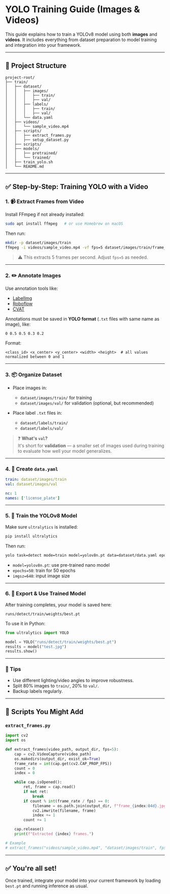 
# YOLO Training Guide (Images & Videos)

This guide explains how to train a YOLOv8 model using both **images** and **videos**. It includes everything from dataset preparation to model training and integration into your framework.

---

## 📁 Project Structure

```
project-root/
├── train/
│   ├── dataset/
│   │   ├── images/
│   │   │   ├── train/
│   │   │   ├── val/
│   │   ├── labels/
│   │   │   ├── train/
│   │   │   ├── val/
│   │   └── data.yaml
│   ├── videos/
│   │   └── sample_video.mp4
│   ├── scripts/
│   │   ├── extract_frames.py
│   │   ├── setup_dataset.py
│   ├── scripts/
│   ├── models/
│   │   ├── pretrained/
│   │   └── trained/
│   ├── train_yolo.sh
│   └── README.md
```

---

## ✅ Step-by-Step: Training YOLO with a Video

### 1. 📹 Extract Frames from Video

Install FFmpeg if not already installed:
```bash
sudo apt install ffmpeg   # or use Homebrew on macOS
```

Then run:
```bash
mkdir -p dataset/images/train
ffmpeg -i videos/sample_video.mp4 -vf fps=5 dataset/images/train/frame_%04d.jpg
```

> ⚠️ This extracts 5 frames per second. Adjust `fps=5` as needed.

---

### 2. ✏️ Annotate Images

Use annotation tools like:
- [LabelImg](https://github.com/tzutalin/labelImg)
- [Roboflow](https://roboflow.com/)
- [CVAT](https://github.com/opencv/cvat)

Annotations must be saved in **YOLO format** (`.txt` files with same name as image), like:

```
0 0.5 0.5 0.3 0.2
```

Format:
```
<class_id> <x_center> <y_center> <width> <height>  # all values normalized between 0 and 1
```

---

### 3. 📦 Organize Dataset

- Place images in:
  - `dataset/images/train/` for training
  - `dataset/images/val/` for validation (optional, but recommended)

- Place label `.txt` files in:
  - `dataset/labels/train/`
  - `dataset/labels/val/`

> ❓ **What's `val`?**  
> It's short for **validation** — a smaller set of images used during training to evaluate how well your model generalizes.

---

### 4. 📝 Create `data.yaml`

```yaml
train: dataset/images/train
val: dataset/images/val

nc: 1
names: ['license_plate']
```

---

### 5. 🚀 Train the YOLOv8 Model

Make sure `ultralytics` is installed:

```bash
pip install ultralytics
```

Then run:

```bash
yolo task=detect mode=train model=yolov8n.pt data=dataset/data.yaml epochs=50 imgsz=640
```

- `model=yolov8n.pt`: use pre-trained nano model
- `epochs=50`: train for 50 epochs
- `imgsz=640`: input image size

---

### 6. 💾 Export & Use Trained Model

After training completes, your model is saved here:

```
runs/detect/train/weights/best.pt
```

To use it in Python:

```python
from ultralytics import YOLO

model = YOLO("runs/detect/train/weights/best.pt")
results = model("test.jpg")
results.show()
```

---

### 📌 Tips

- Use different lighting/video angles to improve robustness.
- Split 80% images to `train/`, 20% to `val/`.
- Backup labels regularly.

---

## 🧰 Scripts You Might Add

### `extract_frames.py`
```python
import cv2
import os

def extract_frames(video_path, output_dir, fps=5):
    cap = cv2.VideoCapture(video_path)
    os.makedirs(output_dir, exist_ok=True)
    frame_rate = int(cap.get(cv2.CAP_PROP_FPS))
    count = 0
    index = 0

    while cap.isOpened():
        ret, frame = cap.read()
        if not ret:
            break
        if count % int(frame_rate / fps) == 0:
            filename = os.path.join(output_dir, f"frame_{index:04d}.jpg")
            cv2.imwrite(filename, frame)
            index += 1
        count += 1

    cap.release()
    print(f"Extracted {index} frames.")

# Example
# extract_frames("videos/sample_video.mp4", "dataset/images/train", fps=5)
```

---

## ✅ You're all set!

Once trained, integrate your model into your current framework by loading `best.pt` and running inference as usual.

